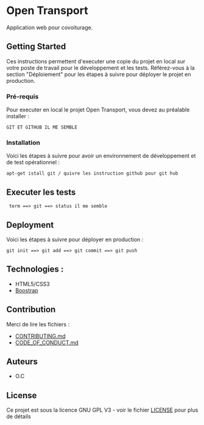 # Open Transport

Application web pour covoiturage. 

## Getting Started

Ces instructions permettent d'executer une copie du projet en local sur votre poste de travail pour le développement et les tests. Référez-vous à la section "Déploiement" pour les étapes à suivre pour déployer le projet en production.

### Pré-requis

Pour executer en local le projet Open Transport, vous devez au préalable installer :

```
GIT ET GITHUB IL ME SEMBLE

```

### Installation

Voici les étapes à suivre pour avoir un environnement de développement et de test opérationnel :


```
apt-get istall git / quivre les instruction github pour git hub
```



## Executer les tests

```
 term ==> git ==> status il me semble
```


## Deployment

Voici les étapes à suivre pour déployer en production :

```
git init ==> git add ==> git commit ==> git push 
```

## Technologies :

* HTML5/CSS3
* [Boostrap](https://getbootstrap.com/)

## Contribution

Merci de lire les fichiers :
* [CONTRIBUTING.md](https://github.com/OpenClassrooms-Student-Center/7688581-Expert-Git-GitHub/blob/main/CONTRIBUTING.md)
* [CODE_OF_CONDUCT.md](https://github.com/OpenClassrooms-Student-Center/7688581-Expert-Git-GitHub/blob/main/CONTRIBUTING.md) 

## Auteurs

* O.C

## License

Ce projet est sous la licence GNU GPL V3 - voir le fichier [LICENSE](LICENSE) pour plus de détails
